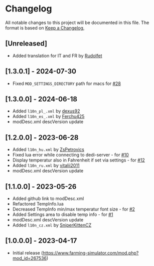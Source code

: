 # Changelog

All notable changes to this project will be documented in this file.
The format is based on [Keep a Changelog](https://keepachangelog.com/en/1.0.0/),

## [Unreleased]
- Added translation for IT and FR by [Rudolfet](https://github.com/Rudolfet)

## [1.3.0.1] - 2024-07-30
- Fixed `MOD_SETTINGS_DIRECTORY` path for macs for [#28](https://github.com/Peppie84/FS22_ExtendedGameInfoDisplay/issues/28)


## [1.3.0.0] - 2024-06-18
- Added `l10n_pl_.xml` by [dexus92](https://github.com/dexus92)
- Added `l10n_es_.xml` by [Ferchu425](https://github.com/Ferchu425)
- modDesc.xml descVersion update


## [1.2.0.0] - 2023-06-28
- Added `l10n_hu.xml` by [ZsPetrovics](https://github.com/ZsPetrovics)
- Fixed lua error while connecting to dedi-server - for [#10](https://github.com/Peppie84/FS22_ExtendedGameInfoDisplay/issues/10)
- Display temperatur also in Fahrenheit if set via settings - for [#12](https://github.com/Peppie84/FS22_ExtendedGameInfoDisplay/issues/12)
- Added `l10n_ru.xml` by [vitalii2011](https://github.com/vitalii2011)
- modDesc.xml descVersion update


## [1.1.0.0] - 2023-05-26
- Added github link to modDesc.xml
- Refactored TempInfo.lua
- Decreased TempInfo min/max temperatur font size - for [#2](https://github.com/Peppie84/FS22_ExtendedGameInfoDisplay/issues/2)
- Added Settings area to disable temp info - for [#1](https://github.com/Peppie84/FS22_ExtendedGameInfoDisplay/issues/1)
- modDesc.xml descVersion update
- Added `l10n_cz.xml` by [SniperKittenCZ](https://github.com/SniperKittenCZ)


## [1.0.0.0] - 2023-04-17
- Initial release (https://www.farming-simulator.com/mod.php?mod_id=267536)
